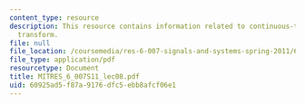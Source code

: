 ```yaml
---
content_type: resource
description: This resource contains information related to continuous-time fourier
  transform.
file: null
file_location: /coursemedia/res-6-007-signals-and-systems-spring-2011/60925ad5f87a9176dfc5ebb8afcf06e1_MITRES_6_007S11_lec08.pdf
file_type: application/pdf
resourcetype: Document
title: MITRES_6_007S11_lec08.pdf
uid: 60925ad5-f87a-9176-dfc5-ebb8afcf06e1
---
```

